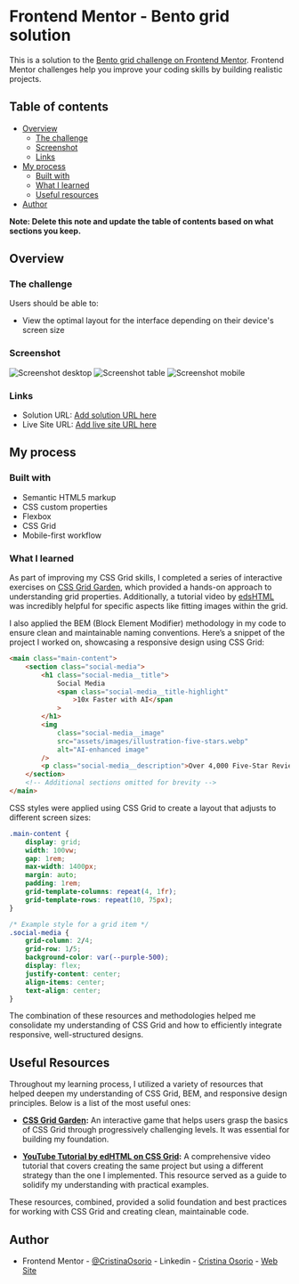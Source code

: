 # Frontend Mentor - Bento grid solution

This is a solution to the [Bento grid challenge on Frontend Mentor](https://www.frontendmentor.io/challenges/bento-grid-RMydElrlOj). Frontend Mentor challenges help you improve your coding skills by building realistic projects.

## Table of contents

-   [Overview](#overview)
    -   [The challenge](#the-challenge)
    -   [Screenshot](#screenshot)
    -   [Links](#links)
-   [My process](#my-process)
    -   [Built with](#built-with)
    -   [What I learned](#what-i-learned)
    -   [Useful resources](#useful-resources)
-   [Author](#author)

**Note: Delete this note and update the table of contents based on what sections you keep.**

## Overview

### The challenge

Users should be able to:

-   View the optimal layout for the interface depending on their device's screen size

### Screenshot

![![Screenshot desktop](desktop.png)](./images/desktop.png)
![![Screenshot table](table.png)](./images/table.png)
![![Screenshot mobile](mobile.png)](./images/mobile.png)

### Links

-   Solution URL: [Add solution URL here](https://your-solution-url.com)
-   Live Site URL: [Add live site URL here](https://your-live-site-url.com)

## My process

### Built with

-   Semantic HTML5 markup
-   CSS custom properties
-   Flexbox
-   CSS Grid
-   Mobile-first workflow

### What I learned

As part of improving my CSS Grid skills, I completed a series of interactive exercises on [CSS Grid Garden](https://cssgridgarden.com/), which provided a hands-on approach to understanding grid properties. Additionally, a tutorial video by [ edsHTML ](https://www.youtube.com/watch?v=-muwduB2G1A&t=516s) was incredibly helpful for specific aspects like fitting images within the grid.

I also applied the BEM (Block Element Modifier) methodology in my code to ensure clean and maintainable naming conventions. Here’s a snippet of the project I worked on, showcasing a responsive design using CSS Grid:

```html
<main class="main-content">
    <section class="social-media">
        <h1 class="social-media__title">
            Social Media
            <span class="social-media__title-highlight"
                >10x Faster with AI</span
            >
        </h1>
        <img
            class="social-media__image"
            src="assets/images/illustration-five-stars.webp"
            alt="AI-enhanced image"
        />
        <p class="social-media__description">Over 4,000 Five-Star Reviews</p>
    </section>
    <!-- Additional sections omitted for brevity -->
</main>
```

CSS styles were applied using CSS Grid to create a layout that adjusts to different screen sizes:

```css
.main-content {
    display: grid;
    width: 100vw;
    gap: 1rem;
    max-width: 1400px;
    margin: auto;
    padding: 1rem;
    grid-template-columns: repeat(4, 1fr);
    grid-template-rows: repeat(10, 75px);
}

/* Example style for a grid item */
.social-media {
    grid-column: 2/4;
    grid-row: 1/5;
    background-color: var(--purple-500);
    display: flex;
    justify-content: center;
    align-items: center;
    text-align: center;
}
```

The combination of these resources and methodologies helped me consolidate my understanding of CSS Grid and how to efficiently integrate responsive, well-structured designs.

## Useful Resources

Throughout my learning process, I utilized a variety of resources that helped deepen my understanding of CSS Grid, BEM, and responsive design principles. Below is a list of the most useful ones:

-   **[CSS Grid Garden](https://cssgridgarden.com/):** An interactive game that helps users grasp the basics of CSS Grid through progressively challenging levels. It was essential for building my foundation.

-   **[YouTube Tutorial by edHTML on CSS Grid](https://www.youtube.com/watch?v=-muwduB2G1A&t=516s):** A comprehensive video tutorial that covers creating the same project but using a different strategy than the one I implemented. This resource served as a guide to solidify my understanding with practical examples.

These resources, combined, provided a solid foundation and best practices for working with CSS Grid and creating clean, maintainable code.

## Author

-   Frontend Mentor -
    [@CristinaOsorio](https://www.frontendmentor.io/profile/CristinaOsorio) - Linkedin -
    [Cristina Osorio](https://www.linkedin.com/in/maria-cristina-osorio-perez-b205a5187/) - [Web Site](https://makry-dev.vercel.app/)
